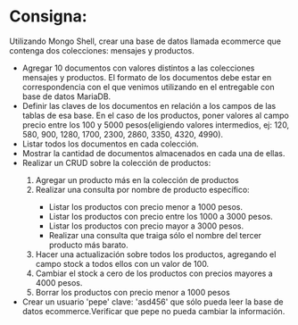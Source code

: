 # Consigna:

<p>Utilizando Mongo Shell, crear una base de datos llamada ecommerce que contenga dos colecciones: mensajes y productos.</p>
<ul>
    <li>Agregar 10 documentos con valores distintos a las colecciones mensajes y productos. El formato de los documentos debe estar en correspondencia con el que venimos utilizando en el entregable con base de datos MariaDB.</li>
    <li>Definir las claves de los documentos en relación a los campos de las tablas de esa base. En el caso de los productos, poner valores al campo precio entre los 100 y 5000 pesos(eligiendo valores intermedios, ej: 120, 580, 900, 1280, 1700, 2300, 2860, 3350, 4320, 4990). </li>
    <li>Listar todos los documentos en cada colección.</li>
    <li>Mostrar la cantidad de documentos almacenados en cada una de ellas.</li>
    <li>Realizar un CRUD sobre la colección de productos:</li>
        <ol>
            <li>Agregar un producto más en la colección de productos</li>        
            <li>Realizar una consulta por nombre de producto específico:</li>  
            <ul>      
                <li>Listar los productos con precio menor a 1000 pesos.</li>        
                <li>Listar los productos con precio entre los 1000 a 3000 pesos.</li>    
                <li>Listar los productos con precio mayor a 3000 pesos.</li>    
                <li>Realizar una consulta que traiga sólo el nombre del tercer producto más barato.</li>    
            </ul>    
            <li>Hacer una actualización sobre todos los productos, agregando el campo stock a todos ellos con un valor de 100.</li>
            <li>Cambiar el stock a cero de los productos con precios mayores a 4000 pesos.</li>
            <li>Borrar los productos con precio menor a 1000 pesos</li>
        </ol>
    <li>Crear un usuario 'pepe' clave: 'asd456' que sólo pueda leer la base de datos ecommerce.Verificar que pepe no pueda cambiar la información.</li>

</ul>
